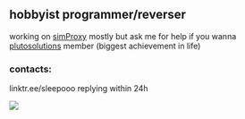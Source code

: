 ## hobbyist programmer/reverser

working on [simProxy](https://github.com/simProxy) mostly but ask me for help if you wanna<br>
[plutosolutions](https://github.com/plutosolutions) member (biggest achievement in life)

### contacts: <br>
linktr.ee/sleepooo
replying within 24h
<br>

![](https://komarev.com/ghpvc/?username=notyoursleep&color=7ea889)
